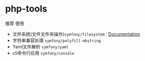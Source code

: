 # php-tools

推荐 使用 
- 文件系统(文件文件夹操作)`symfony/filesystem` : [Documentation](https://symfony.com/doc/current/components/filesystem/index.html)
- 字符串兼容处理 `symfony/polyfill-mbstring`
- Yaml文件解析  `symfony/yaml`
- cli命令行应用  `symfony/console`
